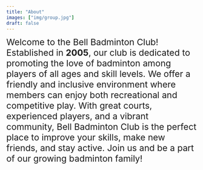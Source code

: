 ```yaml
---
title: "About"
images: ["img/group.jpg"]
draft: false
---
```



<div style="font-size: 23px" > Welcome to the  Bell Badminton Club! Established in <b>2005</b>, our club is dedicated to promoting the love of badminton among players of all ages and skill levels. We offer a friendly and inclusive environment where members can enjoy both recreational and competitive play. With great courts, experienced players, and a vibrant community, Bell Badminton Club is the perfect place to improve your skills, make new friends, and stay active. Join us and be a part of our growing badminton family!</div>


